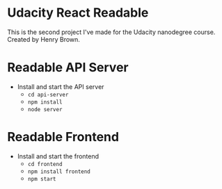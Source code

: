 # Udacity React Readable
This is the second project I've made for the Udacity nanodegree course.
Created by Henry Brown.
# Readable API Server
* Install and start the API server
	- `cd api-server`
	- `npm install`
	- `node server`

# Readable Frontend
* Install and start the frontend
	- `cd frontend`
	- `npm install frontend`
	- `npm start`
